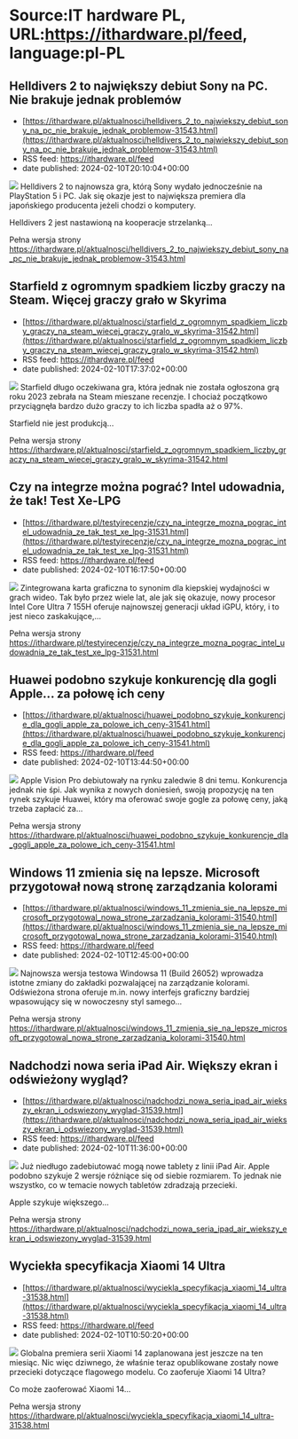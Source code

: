 # Source:IT hardware PL, URL:https://ithardware.pl/feed, language:pl-PL

## Helldivers 2 to największy debiut Sony na PC. Nie brakuje jednak problemów
 - [https://ithardware.pl/aktualnosci/helldivers_2_to_najwiekszy_debiut_sony_na_pc_nie_brakuje_jednak_problemow-31543.html](https://ithardware.pl/aktualnosci/helldivers_2_to_najwiekszy_debiut_sony_na_pc_nie_brakuje_jednak_problemow-31543.html)
 - RSS feed: https://ithardware.pl/feed
 - date published: 2024-02-10T20:10:04+00:00

<img src="https://ithardware.pl/artykuly/min/31543_1.jpg" />            Helldivers 2 to najnowsza gra, kt&oacute;rą Sony wydało jednocześnie na PlayStation 5 i PC. Jak się okazje jest to największa premiera dla japońskiego producenta jeżeli chodzi o komputery.

Helldivers 2 jest nastawioną na kooperacje strzelanką...
            <p>Pełna wersja strony <a href="https://ithardware.pl/aktualnosci/helldivers_2_to_najwiekszy_debiut_sony_na_pc_nie_brakuje_jednak_problemow-31543.html">https://ithardware.pl/aktualnosci/helldivers_2_to_najwiekszy_debiut_sony_na_pc_nie_brakuje_jednak_problemow-31543.html</a></p>

## Starfield z ogromnym spadkiem liczby graczy na Steam. Więcej graczy grało w Skyrima
 - [https://ithardware.pl/aktualnosci/starfield_z_ogromnym_spadkiem_liczby_graczy_na_steam_wiecej_graczy_gralo_w_skyrima-31542.html](https://ithardware.pl/aktualnosci/starfield_z_ogromnym_spadkiem_liczby_graczy_na_steam_wiecej_graczy_gralo_w_skyrima-31542.html)
 - RSS feed: https://ithardware.pl/feed
 - date published: 2024-02-10T17:37:02+00:00

<img src="https://ithardware.pl/artykuly/min/31542_1.jpg" />            Starfield długo oczekiwana gra, kt&oacute;ra jednak nie została ogłoszona grą roku 2023 zebrała na Steam mieszane recenzje. I chociaż początkowo przyciągnęła bardzo dużo graczy to ich liczba spadła aż o 97%.

Starfield nie jest produkcją...
            <p>Pełna wersja strony <a href="https://ithardware.pl/aktualnosci/starfield_z_ogromnym_spadkiem_liczby_graczy_na_steam_wiecej_graczy_gralo_w_skyrima-31542.html">https://ithardware.pl/aktualnosci/starfield_z_ogromnym_spadkiem_liczby_graczy_na_steam_wiecej_graczy_gralo_w_skyrima-31542.html</a></p>

## Czy na integrze można pograć? Intel udowadnia, że tak! Test Xe-LPG
 - [https://ithardware.pl/testyirecenzje/czy_na_integrze_mozna_pograc_intel_udowadnia_ze_tak_test_xe_lpg-31531.html](https://ithardware.pl/testyirecenzje/czy_na_integrze_mozna_pograc_intel_udowadnia_ze_tak_test_xe_lpg-31531.html)
 - RSS feed: https://ithardware.pl/feed
 - date published: 2024-02-10T16:17:50+00:00

<img src="https://ithardware.pl/artykuly/min/31531_1.jpg" />            Zintegrowana karta graficzna to synonim dla kiepskiej wydajności w grach wideo. Tak było przez wiele lat, ale jak się okazuje, nowy procesor Intel Core Ultra 7 155H oferuje najnowszej generacji układ iGPU, kt&oacute;ry, i to jest nieco zaskakujące,...
            <p>Pełna wersja strony <a href="https://ithardware.pl/testyirecenzje/czy_na_integrze_mozna_pograc_intel_udowadnia_ze_tak_test_xe_lpg-31531.html">https://ithardware.pl/testyirecenzje/czy_na_integrze_mozna_pograc_intel_udowadnia_ze_tak_test_xe_lpg-31531.html</a></p>

## Huawei podobno szykuje konkurencję dla gogli Apple... za połowę ich ceny
 - [https://ithardware.pl/aktualnosci/huawei_podobno_szykuje_konkurencje_dla_gogli_apple_za_polowe_ich_ceny-31541.html](https://ithardware.pl/aktualnosci/huawei_podobno_szykuje_konkurencje_dla_gogli_apple_za_polowe_ich_ceny-31541.html)
 - RSS feed: https://ithardware.pl/feed
 - date published: 2024-02-10T13:44:50+00:00

<img src="https://ithardware.pl/artykuly/min/31541_1.jpg" />            Apple Vision Pro debiutowały na rynku zaledwie 8 dni temu. Konkurencja jednak nie śpi. Jak wynika z nowych doniesień, swoją propozycję na ten rynek szykuje Huawei, kt&oacute;ry ma oferować swoje gogle za połowę ceny, jaką trzeba zapłacić za...
            <p>Pełna wersja strony <a href="https://ithardware.pl/aktualnosci/huawei_podobno_szykuje_konkurencje_dla_gogli_apple_za_polowe_ich_ceny-31541.html">https://ithardware.pl/aktualnosci/huawei_podobno_szykuje_konkurencje_dla_gogli_apple_za_polowe_ich_ceny-31541.html</a></p>

## Windows 11 zmienia się na lepsze. Microsoft przygotował nową stronę zarządzania kolorami
 - [https://ithardware.pl/aktualnosci/windows_11_zmienia_sie_na_lepsze_microsoft_przygotowal_nowa_strone_zarzadzania_kolorami-31540.html](https://ithardware.pl/aktualnosci/windows_11_zmienia_sie_na_lepsze_microsoft_przygotowal_nowa_strone_zarzadzania_kolorami-31540.html)
 - RSS feed: https://ithardware.pl/feed
 - date published: 2024-02-10T12:45:00+00:00

<img src="https://ithardware.pl/artykuly/min/31540_1.jpg" />            Najnowsza wersja testowa Windowsa 11 (Build 26052) wprowadza istotne zmiany do zakładki pozwalającej na zarządzanie kolorami. Odświeżona strona oferuje m.in. nowy interfejs graficzny bardziej wpasowujący się w nowoczesny styl samego...
            <p>Pełna wersja strony <a href="https://ithardware.pl/aktualnosci/windows_11_zmienia_sie_na_lepsze_microsoft_przygotowal_nowa_strone_zarzadzania_kolorami-31540.html">https://ithardware.pl/aktualnosci/windows_11_zmienia_sie_na_lepsze_microsoft_przygotowal_nowa_strone_zarzadzania_kolorami-31540.html</a></p>

## Nadchodzi nowa seria iPad Air. Większy ekran i odświeżony wygląd?
 - [https://ithardware.pl/aktualnosci/nadchodzi_nowa_seria_ipad_air_wiekszy_ekran_i_odswiezony_wyglad-31539.html](https://ithardware.pl/aktualnosci/nadchodzi_nowa_seria_ipad_air_wiekszy_ekran_i_odswiezony_wyglad-31539.html)
 - RSS feed: https://ithardware.pl/feed
 - date published: 2024-02-10T11:36:00+00:00

<img src="https://ithardware.pl/artykuly/min/31539_1.jpg" />            Już niedługo zadebiutować mogą nowe tablety z linii iPad Air. Apple podobno szykuje 2 wersje r&oacute;żniące się od siebie rozmiarem. To jednak nie wszystko, co w temacie nowych tablet&oacute;w zdradzają przecieki.

Apple szykuje większego...
            <p>Pełna wersja strony <a href="https://ithardware.pl/aktualnosci/nadchodzi_nowa_seria_ipad_air_wiekszy_ekran_i_odswiezony_wyglad-31539.html">https://ithardware.pl/aktualnosci/nadchodzi_nowa_seria_ipad_air_wiekszy_ekran_i_odswiezony_wyglad-31539.html</a></p>

## Wyciekła specyfikacja Xiaomi 14 Ultra
 - [https://ithardware.pl/aktualnosci/wyciekla_specyfikacja_xiaomi_14_ultra-31538.html](https://ithardware.pl/aktualnosci/wyciekla_specyfikacja_xiaomi_14_ultra-31538.html)
 - RSS feed: https://ithardware.pl/feed
 - date published: 2024-02-10T10:50:20+00:00

<img src="https://ithardware.pl/artykuly/min/31538_1.jpg" />            Globalna premiera serii Xiaomi 14 zaplanowana jest jeszcze na ten miesiąc. Nic więc dziwnego, że właśnie teraz opublikowane zostały nowe przecieki dotyczące flagowego modelu. Co zaoferuje Xiaomi 14 Ultra?

Co może zaoferować Xiaomi 14...
            <p>Pełna wersja strony <a href="https://ithardware.pl/aktualnosci/wyciekla_specyfikacja_xiaomi_14_ultra-31538.html">https://ithardware.pl/aktualnosci/wyciekla_specyfikacja_xiaomi_14_ultra-31538.html</a></p>

